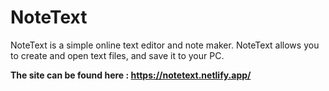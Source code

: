# NoteText
NoteText is a simple online text editor and note maker. NoteText allows you to create and open text files, and save it to your PC. 


**The site can be found here : https://notetext.netlify.app/**
